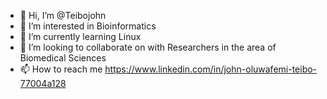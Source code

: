 - 👋 Hi, I’m @Teibojohn
- 👀 I’m interested in Bioinformatics 
- 🌱 I’m currently learning Linux
- 💞️ I’m looking to collaborate on with Researchers in the area of Biomedical Sciences 
- 📫 How to reach me https://www.linkedin.com/in/john-oluwafemi-teibo-77004a128

<!---My email is teiboluwafemi@gmail.com 
  --- My name is John Oluwafemi Teibo 
Teibojohn/Teibojohn is a ✨ special ✨ repository because its `README.md` (this file) appears on your GitHub profile.
You can click the Preview link to take a look at your changes.
--->
